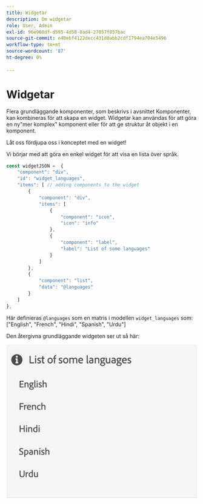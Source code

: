 ```yaml
---
title: Widgetar
description: Om widgetar
role: User, Admin
exl-id: 96e960df-d595-4d58-8ad4-27057f857bac
source-git-commit: e40ebf4122decc431d0abb2cdf1794ea704e5496
workflow-type: tm+mt
source-wordcount: '87'
ht-degree: 0%

---
```


# Widgetar

Flera grundläggande komponenter, som beskrivs i avsnittet Komponenter, kan kombineras för att skapa en widget.
Widgetar kan användas för att göra en ny&quot;mer komplex&quot; komponent eller för att ge struktur åt objekt i en komponent.

Låt oss fördjupa oss i konceptet med en widget!

Vi börjar med att göra en enkel widget för att visa en lista över språk.

```js title="basicWidget.js"
const widgetJSON =  {
    "component": "div", 
    "id": "widget_languages", 
    "items": [ // adding components to the widget
        {
            "component": "div",
            "items": [
                {
                    "component": "icon",
                    "icon": "info"
                },
                {
                    "component": "label",
                    "label": "List of some languages"
                }
            ]
        },
        {
            "component": "list",
            "data": "@languages"
        }
    ]
},
```

Här definieras `@languages` som en matris i modellen `widget_languages` som: [&quot;English&quot;, &quot;French&quot;, &quot;Hindi&quot;, &quot;Spanish&quot;, &quot;Urdu&quot;]

Den återgivna grundläggande widgeten ser ut så här:

![basic_widget](imgs/basic_widget.png "Grundläggande widget")
